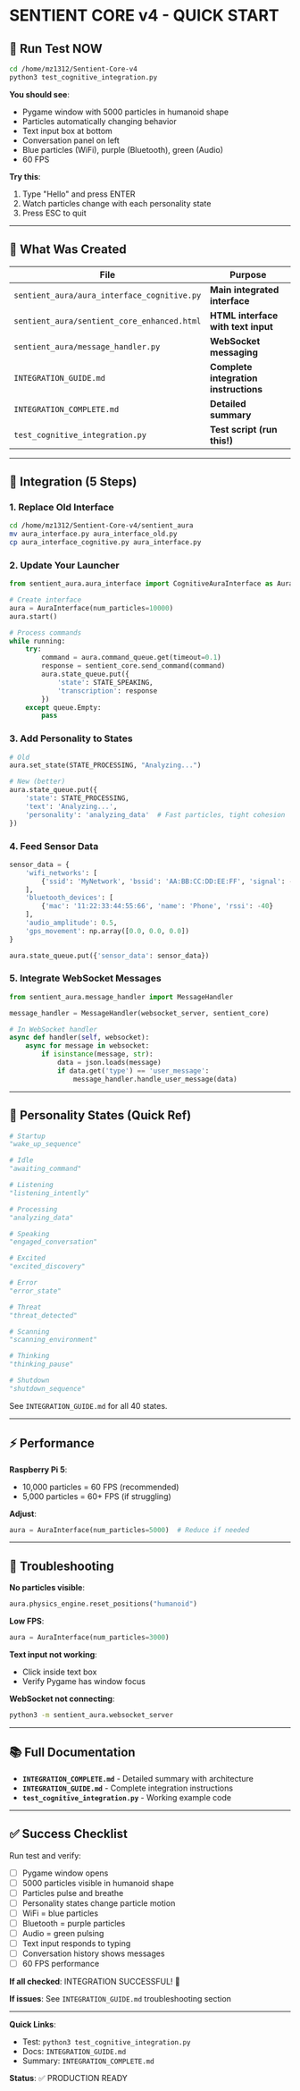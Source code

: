 # SENTIENT CORE v4 - QUICK START

## 🚀 Run Test NOW

```bash
cd /home/mz1312/Sentient-Core-v4
python3 test_cognitive_integration.py
```

**You should see**:
- Pygame window with 5000 particles in humanoid shape
- Particles automatically changing behavior
- Text input box at bottom
- Conversation panel on left
- Blue particles (WiFi), purple (Bluetooth), green (Audio)
- 60 FPS

**Try this**:
1. Type "Hello" and press ENTER
2. Watch particles change with each personality state
3. Press ESC to quit

---

## 📁 What Was Created

| File | Purpose |
|------|---------|
| `sentient_aura/aura_interface_cognitive.py` | **Main integrated interface** |
| `sentient_aura/sentient_core_enhanced.html` | **HTML interface with text input** |
| `sentient_aura/message_handler.py` | **WebSocket messaging** |
| `INTEGRATION_GUIDE.md` | **Complete integration instructions** |
| `INTEGRATION_COMPLETE.md` | **Detailed summary** |
| `test_cognitive_integration.py` | **Test script (run this!)** |

---

## 🔧 Integration (5 Steps)

### 1. Replace Old Interface

```bash
cd /home/mz1312/Sentient-Core-v4/sentient_aura
mv aura_interface.py aura_interface_old.py
cp aura_interface_cognitive.py aura_interface.py
```

### 2. Update Your Launcher

```python
from sentient_aura.aura_interface import CognitiveAuraInterface as AuraInterface

# Create interface
aura = AuraInterface(num_particles=10000)
aura.start()

# Process commands
while running:
    try:
        command = aura.command_queue.get(timeout=0.1)
        response = sentient_core.send_command(command)
        aura.state_queue.put({
            'state': STATE_SPEAKING,
            'transcription': response
        })
    except queue.Empty:
        pass
```

### 3. Add Personality to States

```python
# Old
aura.set_state(STATE_PROCESSING, "Analyzing...")

# New (better)
aura.state_queue.put({
    'state': STATE_PROCESSING,
    'text': 'Analyzing...',
    'personality': 'analyzing_data'  # Fast particles, tight cohesion
})
```

### 4. Feed Sensor Data

```python
sensor_data = {
    'wifi_networks': [
        {'ssid': 'MyNetwork', 'bssid': 'AA:BB:CC:DD:EE:FF', 'signal': -45}
    ],
    'bluetooth_devices': [
        {'mac': '11:22:33:44:55:66', 'name': 'Phone', 'rssi': -40}
    ],
    'audio_amplitude': 0.5,
    'gps_movement': np.array([0.0, 0.0, 0.0])
}

aura.state_queue.put({'sensor_data': sensor_data})
```

### 5. Integrate WebSocket Messages

```python
from sentient_aura.message_handler import MessageHandler

message_handler = MessageHandler(websocket_server, sentient_core)

# In WebSocket handler
async def handler(self, websocket):
    async for message in websocket:
        if isinstance(message, str):
            data = json.loads(message)
            if data.get('type') == 'user_message':
                message_handler.handle_user_message(data)
```

---

## 🎨 Personality States (Quick Ref)

```python
# Startup
"wake_up_sequence"

# Idle
"awaiting_command"

# Listening
"listening_intently"

# Processing
"analyzing_data"

# Speaking
"engaged_conversation"

# Excited
"excited_discovery"

# Error
"error_state"

# Threat
"threat_detected"

# Scanning
"scanning_environment"

# Thinking
"thinking_pause"

# Shutdown
"shutdown_sequence"
```

See `INTEGRATION_GUIDE.md` for all 40 states.

---

## ⚡ Performance

**Raspberry Pi 5**:
- 10,000 particles = 60 FPS (recommended)
- 5,000 particles = 60+ FPS (if struggling)

**Adjust**:
```python
aura = AuraInterface(num_particles=5000)  # Reduce if needed
```

---

## 🐛 Troubleshooting

**No particles visible**:
```python
aura.physics_engine.reset_positions("humanoid")
```

**Low FPS**:
```python
aura = AuraInterface(num_particles=3000)
```

**Text input not working**:
- Click inside text box
- Verify Pygame has window focus

**WebSocket not connecting**:
```bash
python3 -m sentient_aura.websocket_server
```

---

## 📚 Full Documentation

- **`INTEGRATION_COMPLETE.md`** - Detailed summary with architecture
- **`INTEGRATION_GUIDE.md`** - Complete integration instructions
- **`test_cognitive_integration.py`** - Working example code

---

## ✅ Success Checklist

Run test and verify:

- [ ] Pygame window opens
- [ ] 5000 particles visible in humanoid shape
- [ ] Particles pulse and breathe
- [ ] Personality states change particle motion
- [ ] WiFi = blue particles
- [ ] Bluetooth = purple particles
- [ ] Audio = green pulsing
- [ ] Text input responds to typing
- [ ] Conversation history shows messages
- [ ] 60 FPS performance

**If all checked**: INTEGRATION SUCCESSFUL! 🎉

**If issues**: See `INTEGRATION_GUIDE.md` troubleshooting section

---

**Quick Links**:
- Test: `python3 test_cognitive_integration.py`
- Docs: `INTEGRATION_GUIDE.md`
- Summary: `INTEGRATION_COMPLETE.md`

**Status**: ✅ PRODUCTION READY

